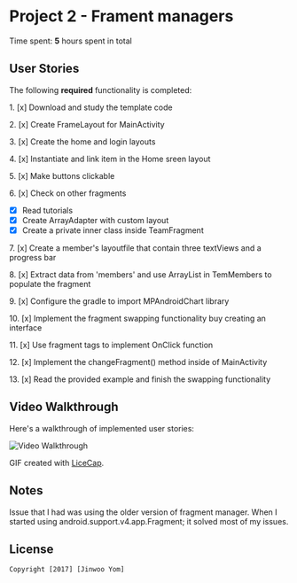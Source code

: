 # Project 2 - Frament managers

Time spent: **5** hours spent in total

## User Stories

The following **required** functionality is completed:

1\. [x]  Download and study the template code

2\. [x]  Create FrameLayout for MainActivity

3\. [x]  Create the home and login layouts

4\. [x]  Instantiate and link item in the Home sreen layout

5\. [x]  Make buttons clickable

6\. [x]  Check on other fragments
  * [x]  Read tutorials
  * [x]  Create ArrayAdapter with custom layout
  * [x]  Create a private inner class inside TeamFragment

7\. [x]  Create a member's layoutfile that contain three textViews and a progress bar

8\. [x]  Extract data from 'members' and use ArrayList in TemMembers to populate the fragment

9\. [x]  Configure the gradle to import MPAndroidChart library

10\. [x]  Implement the fragment swapping functionality buy creating an interface

11\. [x]  Use fragment tags to implement OnClick function

12\. [x]  Implement the changeFragment() method inside of MainActivity

13\. [x]  Read the provided example and finish the swapping functionality


## Video Walkthrough

Here's a walkthrough of implemented user stories:

<img src='#' title='Video Walkthrough' width='' alt='Video Walkthrough' />

GIF created with [LiceCap](http://www.cockos.com/licecap/).

## Notes

Issue that I had was using the older version of fragment manager. When I started using android.support.v4.app.Fragment; it solved most of my issues.

## License

    Copyright [2017] [Jinwoo Yom]